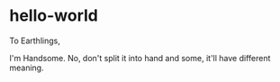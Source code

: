 # hello-world

To Earthlings,

I'm Handsome. No, don't split it into hand and some, it'll have different meaning.
